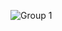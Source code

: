 ![Group 1](https://user-images.githubusercontent.com/44396891/96228966-80902580-0fc0-11eb-8bfb-14d22c235c34.png)
